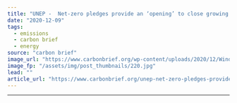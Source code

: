 ```yaml
---
title: "UNEP -  Net-zero pledges provide an ‘opening’ to close growing emissions ‘gap’"
date: "2020-12-09"
tags: 
  - emissions
  - carbon brief
  - energy
source: "carbon brief"
image_url: "https://www.carbonbrief.org/wp-content/uploads/2020/12/Wind-farm-and-rapeseed-fields-on-the-town-borders-between-Warstein-Belecke-and-Anrochte-Erwitte-Germany-107x71.jpg"
image_fp: "/assets/img/post_thumbnails/220.jpg"
lead: ""
article_url: "https://www.carbonbrief.org/unep-net-zero-pledges-provide-an-opening-to-close-growing-emissions-gap"
---
```


---
